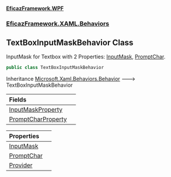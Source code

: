 #### [EficazFramework.WPF](EficazFrameworkWPF.md 'EficazFramework WPF')
### [EficazFramework.XAML.Behaviors](EficazFrameworkWPF.md#EficazFramework.XAML.Behaviors 'EficazFramework.XAML.Behaviors')

## TextBoxInputMaskBehavior Class

InputMask for Textbox with 2 Properties: [InputMask](EficazFramework.XAML.Behaviors/TextBoxInputMaskBehavior/InputMask.md 'EficazFramework.XAML.Behaviors.TextBoxInputMaskBehavior.InputMask'), [PromptChar](EficazFramework.XAML.Behaviors/TextBoxInputMaskBehavior/PromptChar.md 'EficazFramework.XAML.Behaviors.TextBoxInputMaskBehavior.PromptChar').

```csharp
public class TextBoxInputMaskBehavior
```

Inheritance [Microsoft.Xaml.Behaviors.Behavior](https://docs.microsoft.com/en-us/dotnet/api/Microsoft.Xaml.Behaviors.Behavior 'Microsoft.Xaml.Behaviors.Behavior') &#129106; TextBoxInputMaskBehavior

| Fields | |
| :--- | :--- |
| [InputMaskProperty](EficazFramework.XAML.Behaviors/TextBoxInputMaskBehavior/InputMaskProperty.md 'EficazFramework.XAML.Behaviors.TextBoxInputMaskBehavior.InputMaskProperty') | |
| [PromptCharProperty](EficazFramework.XAML.Behaviors/TextBoxInputMaskBehavior/PromptCharProperty.md 'EficazFramework.XAML.Behaviors.TextBoxInputMaskBehavior.PromptCharProperty') | |

| Properties | |
| :--- | :--- |
| [InputMask](EficazFramework.XAML.Behaviors/TextBoxInputMaskBehavior/InputMask.md 'EficazFramework.XAML.Behaviors.TextBoxInputMaskBehavior.InputMask') | |
| [PromptChar](EficazFramework.XAML.Behaviors/TextBoxInputMaskBehavior/PromptChar.md 'EficazFramework.XAML.Behaviors.TextBoxInputMaskBehavior.PromptChar') | |
| [Provider](EficazFramework.XAML.Behaviors/TextBoxInputMaskBehavior/Provider.md 'EficazFramework.XAML.Behaviors.TextBoxInputMaskBehavior.Provider') | |
